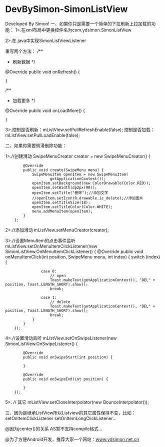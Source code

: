 # DevBySimon-SimonListView
Developed By Simon!
一、如果你只是需要一个简单的下拉刷新上拉加载的功能：
1>.在xml布局中更换控件名为com.ydsimon.SimonListView

2>.在.java中实现SimonListViewListener

  重写两个方法： 
  /**
  * 刷新数据
  */

  @Override
    public void onRefresh() {
        
    }

  /**
  * 加载更多
  */

   @Override
    public void onLoadMore() {
        
    }
    
3>.控制是否刷新：mListView.setPullRefreshEnable(false);
   控制是否加载：mListView.setPullLoadEnable(false);

二、如果你需要侧滑删除功能：

1>.//创建滑动
  SwipeMenuCreator creator = new SwipeMenuCreator() {

            @Override
            public void create(SwipeMenu menu) {
                SwipeMenuItem openItem = new SwipeMenuItem(
                        getApplicationContext());
                openItem.setBackground(new ColorDrawable(Color.RED));
                openItem.setWidth(dp2px(90));
                openItem.setTitle("删除");//添加文字
                //openItem.setIcon(R.drawable.ic_delete);//添加图片
                openItem.setTitleSize(18);
                openItem.setTitleColor(Color.WHITE);
                menu.addMenuItem(openItem);
            }
        };
2>.//添加滑动
  mListView.setMenuCreator(creator);   
  
3>.//设置MenuItem的点击事件监听
  mListView.setOnMenuItemClickListener(new SimonListView.OnMenuItemClickListener() {
            @Override
            public void onMenuItemClick(int position, SwipeMenu menu, int index) {
                switch (index) {
                
                    case 0:
                        // open
                        Toast.makeText(getApplicationContext(), "DEL" + position, Toast.LENGTH_SHORT).show();
                        break;
                        
                    case 1:
                        // delete
                        Toast.makeText(getApplicationContext(), "DEL" + position, Toast.LENGTH_SHORT).show();
                        break;
                }
            }
        });
        
4>.//设置滑动监听
  mListView.setOnSwipeListener(new SimonListView.OnSwipeListener() {

            @Override
            public void onSwipeStart(int position) {

            }

            @Override
            public void onSwipeEnd(int position) {

            }
        });        
        
5>. // 其它
		mListView.setCloseInterpolator(new BounceInterpolator());   
		
三、因为是继承ListView所以Listview的其它属性保持不变，比如：setOnItemClickListener	setOnItemLongClickListener...




  @因为jcenter()的关系  AS暂不支持compile格式...
  
  @为了方便Android开发，推荐大家一个网站：www.ydsimon.net.cn
  
  
  
  
  
  
  
